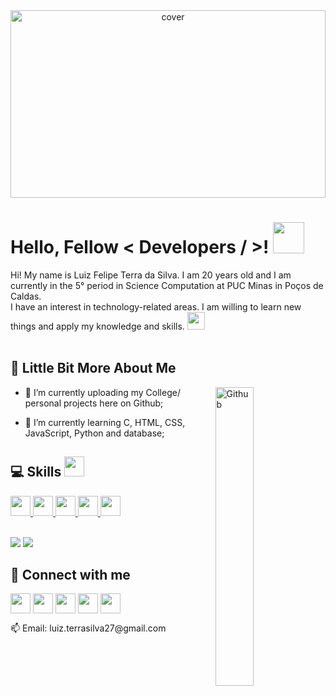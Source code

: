 <div align="center">
<img width="100%" height = "300px" src="https://bestanimations.com/media/star-wars/1324631907star-wars-the-force-awakens-animated-gif-9.gif" alt="cover" /></div>
<h1>Hello, Fellow < Developers / >! <img src = "https://raw.githubusercontent.com/rahulbanerjee26/githubProfileReadmeGenerator/main/gifs/wave.gif" width = 50px height='50px'> </h1>
<p align='center'>
</p>
<div size='20px'> Hi! My name is Luiz Felipe Terra da Silva. I am 20 years old and I am currently in the 5° period in Science Computation at PUC Minas in Poços de Caldas. <br> I have an interest in technology-related areas. I am willing to learn new things and apply my knowledge and skills. <img src = "https://66.media.tumblr.com/9e3cc0dc120a12857d45c1c805c3d125/tumblr_mfbfb2tnCO1rfjowdo1_500.gif" width = 28px height=28px></div> <br>

## 💫 Little Bit More About Me

<img width="35%" align="right" alt="Github" src="https://i.pinimg.com/originals/ff/74/a0/ff74a001f897327fca6d80adffa5b55c.gif" />

- 🔭 I’m currently uploading my College/ personal projects here on Github;

- 🌱 I’m currently learning C, HTML, CSS, JavaScript, Python and database; <br>

<h2>💻 Skills <img src = "https://raw.githubusercontent.com/rahulbanerjee26/githubProfileReadmeGenerator/main/gifs/code.gif" width = 32px height=32px> </h2>
<a href= https://github.com/LuizLich?tab=repositories&q=&type=&language=c&sort= > <img width ='32px' height='32px' src ='https://raw.githubusercontent.com/rahulbanerjee26/githubAboutMeGenerator/main/icons/c.svg'> </a> 
<a href= https://github.com/LuizLich?tab=repositories&q=&type=&language=css&sort= > <img width ='32px' height='32px' src ='https://raw.githubusercontent.com/rahulbanerjee26/githubAboutMeGenerator/main/icons/css.svg'> </a> 
<a href= https://github.com/LuizLich?tab=repositories&q=&type=&language=html&sort= > <img width ='32px' height='32px' src ='https://raw.githubusercontent.com/rahulbanerjee26/githubAboutMeGenerator/main/icons/html.svg'> </a> 
<a href= https://github.com/LuizLich?tab=repositories&q=&type=&language=javascript&sort= > <img width ='32px' height='32px' src ='https://raw.githubusercontent.com/rahulbanerjee26/githubAboutMeGenerator/main/icons/javascript.svg'> </a> 
<a href= https://github.com/LuizLich?tab=repositories&q=&type=&language=python&sort= > <img width ='32px' height='32px' src ='https://raw.githubusercontent.com/rahulbanerjee26/githubAboutMeGenerator/main/icons/python.svg'> </a> <br><br>
  
![](http://github-profile-summary-cards.vercel.app/api/cards/stats?username=LuizLich&theme=github_dark)
![](http://github-profile-summary-cards.vercel.app/api/cards/repos-per-language?username=LuizLich&theme=github_dark)

<h2>👥 Connect with me </h2>

<a href="https://discord.com/channels/@LuizLich#5096"><img img width = '32px' align= 'center' src="https://logodownload.org/wp-content/uploads/2017/11/discord-logo-7-1.png"></a>
<a href = 'https://www.github.com/LuizLich'> <img width = '32px' align= 'center' src="https://icon-library.com/images/github-icon-white/github-icon-white-6.jpg"/></a>
<a href = 'https://www.instagram.com/luiz.lewiss/'> <img width = '32px' align= 'center' src="https://www.freepnglogos.com/uploads/instagram-icon-png/instagram-icon-suzem-limited-make-known-20.png"/></a>
<a href = 'https://www.linkedin.com/in/luiz-felipe-terra-da-silva/'> <img width = '32px' align= 'center' src="https://cdn-icons-png.flaticon.com/512/179/179330.png"/></a> 
<a href = 'https://br.pinterest.com/luizlewiss/_saved/'> <img width = '32px' align= 'center' src="https://cdn-icons-png.flaticon.com/512/145/145808.png"/></a> 

<p>📫 Email: luiz.terrasilva27@gmail.com</p>
